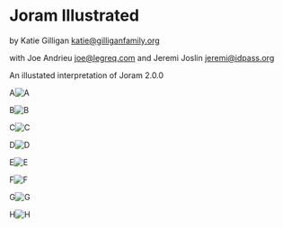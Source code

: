 # Joram Illustrated
by Katie Gilligan <katie@gilliganfamily.org>

with Joe Andrieu <joe@legreq.com> and Jeremi Joslin <jeremi@idpass.org>

An illustated interpretation of Joram 2.0.0

A![A](https://github.com/WebOfTrustInfo/rwot8-barcelona/blob/master/draft-documents/joram-illustrations/20627BF1-8319-4A2C-86A3-27FBD3F3E5DC.jpeg?raw=true)


B![B](https://github.com/WebOfTrustInfo/rwot8-barcelona/blob/master/draft-documents/joram-illustrations/47FE8D01-81D6-4F65-A67D-B4F25A684E1C.jpeg?raw=true)


C![C](https://github.com/WebOfTrustInfo/rwot8-barcelona/blob/master/draft-documents/joram-illustrations/5C953D47-33C6-42EB-938A-16321F588F08.jpeg?raw=true)


D![D](https://github.com/WebOfTrustInfo/rwot8-barcelona/blob/master/draft-documents/joram-illustrations/604CFA69-EC1C-4DC8-9260-25B640DA68D2.jpeg?raw=true)


E![E](https://github.com/WebOfTrustInfo/rwot8-barcelona/blob/master/draft-documents/joram-illustrations/70E5BABE-8534-4BFE-9A98-B7D4F65FFE6B.jpeg?raw=true)


F![F](https://github.com/WebOfTrustInfo/rwot8-barcelona/blob/master/draft-documents/joram-illustrations/8DAF070B-00CB-4C32-BFC4-22544CF9621A.jpeg?raw=true)


G![G](https://github.com/WebOfTrustInfo/rwot8-barcelona/blob/master/draft-documents/joram-illustrations/962943C7-EDFD-4EAB-8842-731E6E755F00.jpeg?raw=true)


H![H](https://github.com/WebOfTrustInfo/rwot8-barcelona/blob/master/draft-documents/joram-illustrations/D8C7DE3B-73B7-4C0F-8CB1-E4D719DFB11A.jpeg?raw=true)
